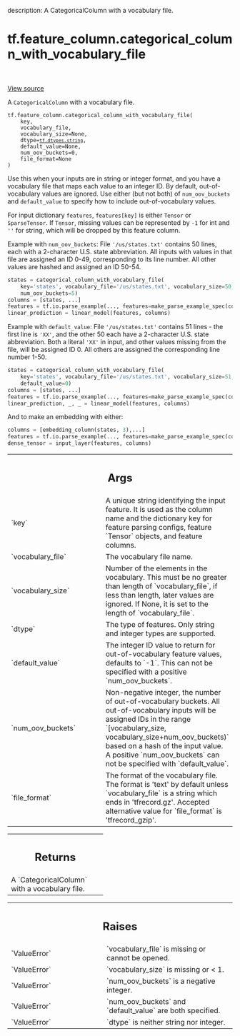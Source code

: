 description: A CategoricalColumn with a vocabulary file.

<div itemscope itemtype="http://developers.google.com/ReferenceObject">
<meta itemprop="name" content="tf.feature_column.categorical_column_with_vocabulary_file" />
<meta itemprop="path" content="Stable" />
</div>

# tf.feature_column.categorical_column_with_vocabulary_file

<!-- Insert buttons and diff -->

<table class="tfo-notebook-buttons tfo-api nocontent" align="left">

</table>

<a target="_blank" class="external" href="/code/stable/tensorflow/python/feature_column/feature_column_v2.py">View source</a>



A `CategoricalColumn` with a vocabulary file.

<pre class="devsite-click-to-copy prettyprint lang-py tfo-signature-link">
<code>tf.feature_column.categorical_column_with_vocabulary_file(
    key,
    vocabulary_file,
    vocabulary_size=None,
    dtype=<a href="../../tf/dtypes.md#string"><code>tf.dtypes.string</code></a>,
    default_value=None,
    num_oov_buckets=0,
    file_format=None
)
</code></pre>



<!-- Placeholder for "Used in" -->

Use this when your inputs are in string or integer format, and you have a
vocabulary file that maps each value to an integer ID. By default,
out-of-vocabulary values are ignored. Use either (but not both) of
`num_oov_buckets` and `default_value` to specify how to include
out-of-vocabulary values.

For input dictionary `features`, `features[key]` is either `Tensor` or
`SparseTensor`. If `Tensor`, missing values can be represented by `-1` for int
and `''` for string, which will be dropped by this feature column.

Example with `num_oov_buckets`:
File `'/us/states.txt'` contains 50 lines, each with a 2-character U.S. state
abbreviation. All inputs with values in that file are assigned an ID 0-49,
corresponding to its line number. All other values are hashed and assigned an
ID 50-54.

```python
states = categorical_column_with_vocabulary_file(
    key='states', vocabulary_file='/us/states.txt', vocabulary_size=50,
    num_oov_buckets=5)
columns = [states, ...]
features = tf.io.parse_example(..., features=make_parse_example_spec(columns))
linear_prediction = linear_model(features, columns)
```

Example with `default_value`:
File `'/us/states.txt'` contains 51 lines - the first line is `'XX'`, and the
other 50 each have a 2-character U.S. state abbreviation. Both a literal
`'XX'` in input, and other values missing from the file, will be assigned
ID 0. All others are assigned the corresponding line number 1-50.

```python
states = categorical_column_with_vocabulary_file(
    key='states', vocabulary_file='/us/states.txt', vocabulary_size=51,
    default_value=0)
columns = [states, ...]
features = tf.io.parse_example(..., features=make_parse_example_spec(columns))
linear_prediction, _, _ = linear_model(features, columns)
```

And to make an embedding with either:

```python
columns = [embedding_column(states, 3),...]
features = tf.io.parse_example(..., features=make_parse_example_spec(columns))
dense_tensor = input_layer(features, columns)
```

<!-- Tabular view -->
 <table class="responsive fixed orange">
<colgroup><col width="214px"><col></colgroup>
<tr><th colspan="2"><h2 class="add-link">Args</h2></th></tr>

<tr>
<td>
`key`
</td>
<td>
A unique string identifying the input feature. It is used as the
column name and the dictionary key for feature parsing configs, feature
`Tensor` objects, and feature columns.
</td>
</tr><tr>
<td>
`vocabulary_file`
</td>
<td>
The vocabulary file name.
</td>
</tr><tr>
<td>
`vocabulary_size`
</td>
<td>
Number of the elements in the vocabulary. This must be no
greater than length of `vocabulary_file`, if less than length, later
values are ignored. If None, it is set to the length of `vocabulary_file`.
</td>
</tr><tr>
<td>
`dtype`
</td>
<td>
The type of features. Only string and integer types are supported.
</td>
</tr><tr>
<td>
`default_value`
</td>
<td>
The integer ID value to return for out-of-vocabulary feature
values, defaults to `-1`. This can not be specified with a positive
`num_oov_buckets`.
</td>
</tr><tr>
<td>
`num_oov_buckets`
</td>
<td>
Non-negative integer, the number of out-of-vocabulary
buckets. All out-of-vocabulary inputs will be assigned IDs in the range
`[vocabulary_size, vocabulary_size+num_oov_buckets)` based on a hash of
the input value. A positive `num_oov_buckets` can not be specified with
`default_value`.
</td>
</tr><tr>
<td>
`file_format`
</td>
<td>
The format of the vocabulary file. The format is 'text' by
default unless `vocabulary_file` is a string which ends in 'tfrecord.gz'.
Accepted alternative value for `file_format` is 'tfrecord_gzip'.
</td>
</tr>
</table>



<!-- Tabular view -->
 <table class="responsive fixed orange">
<colgroup><col width="214px"><col></colgroup>
<tr><th colspan="2"><h2 class="add-link">Returns</h2></th></tr>
<tr class="alt">
<td colspan="2">
A `CategoricalColumn` with a vocabulary file.
</td>
</tr>

</table>



<!-- Tabular view -->
 <table class="responsive fixed orange">
<colgroup><col width="214px"><col></colgroup>
<tr><th colspan="2"><h2 class="add-link">Raises</h2></th></tr>

<tr>
<td>
`ValueError`
</td>
<td>
`vocabulary_file` is missing or cannot be opened.
</td>
</tr><tr>
<td>
`ValueError`
</td>
<td>
`vocabulary_size` is missing or < 1.
</td>
</tr><tr>
<td>
`ValueError`
</td>
<td>
`num_oov_buckets` is a negative integer.
</td>
</tr><tr>
<td>
`ValueError`
</td>
<td>
`num_oov_buckets` and `default_value` are both specified.
</td>
</tr><tr>
<td>
`ValueError`
</td>
<td>
`dtype` is neither string nor integer.
</td>
</tr>
</table>

